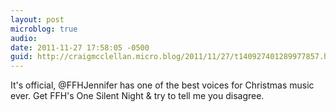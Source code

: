 ```yaml
---
layout: post
microblog: true
audio: 
date: 2011-11-27 17:58:05 -0500
guid: http://craigmcclellan.micro.blog/2011/11/27/t140927401289977857.html
---
```

It's official, @FFHJennifer has one of the best voices for Christmas music ever. Get FFH's One Silent Night &amp; try to tell me you disagree.
